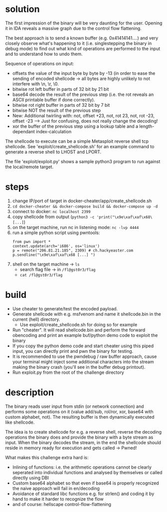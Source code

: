 # solution
The first impression of the binary will be very daunting for the user. Opening it in IDA reveals a massive graph due to the control flow flattening. 

The best approach is to send a known buffer (e.g. 0x41414141....) and very closely observe what's happening to it (i.e. singlestepping the binary in debug mode) to find out what kind of operations are performed to the input and to understand how to undo them.

Sequence of operations on input:

- offsets the value of the input byte by byte by -13 (in order to ease the sending of encoded shellcode -> all bytes are highly unlikely to not interfere with \n, \r, \0.
- bitwise rot left buffer in parts of 32 bit by 21 bit
- base64 decode the result of the previous step (i.e. the rot reveals an ASCII printable buffer if done correctly). 
- bitwise rot right buffer in parts of 32 bit by 7 bit
- bitwise NOT the result of the previous step
- New: Additional twirling with: not, offset +23, not, rot 23, not, rot -23, offset -23 --> Just for confusing, does not really change the decoding!
- xor the buffer of the previous step using a lookup table and a length-dependant index-calculation

The shellcode to execute can be a simple Metasploit reverse shell tcp shellcode. See 'exploit/create_shellcode.sh' for an example command to generate a reverse shell to LHOST and LPORT. 

The file 'exploit/exploit.py' shows a sample python3 program to run against the local/remote target.


# steps
1. change IP/port of target in docker-cheater/app/create_shellcode.sh 
2. `cd docker-cheater && docker-compose build && docker-compose up -d`
3. connect to docker: `nc localhost 2399`
4. copy shellcode from output (`python3 -c 'print("\x9e\xaf\xaf\x68\ [...]`)
5. on the target machine, run nc in listening mode: `nc -lvp 4444`
5. run a simple python script using pwntools:  
    ```
    from pwn import *
    context.update(arch='i686', os='linux')
    p = remote("206.81.21.185", 2309) # ch.hackyeaster.com
    p.sendline("\x9e\xaf\xaf\x68 [...] ")
    ```
6. shell on the target machine -> `ls`
    - search flag file -> in `/fl@gst0r3/flag`
    - `cat /fl@gst0r3/flag`

# build
- Use cheater to generate/test the encoded payload. 
- Generate shellcode with e.g. msfvenom and name it shellcode.bin in the current (hell) directory.
    - Use exploit/create_shellcode.sh for doing so for example
- Run "cheater". It will read shellcode.bin and perform the forward obencoding and print an example buf/python demo code to exploit the binary
- If you copy the python demo code and start cheater using this piped input, you can directly print and pwn the binary for testing.
- It is recommended to use the pwndebug / raw buffer approach, cause your terminal might inject some additional characters into the stream making the binary crash (you'll see in the buffer debug printout).
- Run exploit.py from the root of the challenge directory


# description
The binary reads user input from stdin (or network connection) and performs some operations on it (value add/sub, rol/ror, xor, base64 with custom alphabet, not). The resulting buffer is then dynamically executed like shellcode.

The idea is to create shellcode for e.g. a reverse shell, reverse the decoding operations the binary does and provide the binary with a byte stream as input. When the binary decodes the stream, in the end the shellcode should reside in memory ready for execution and gets called -> Pwned!

What makes this challenge extra hard is:

- Inlining of functions: i.e. the arithmetic operations cannot be clearly seperated into individual functions and analysed by themselves or called directly using DBI
- Custom base64 alphabet so that even if base64 is properly recognized the naive approach will fail in en/decoding
- Avoidance of standard libc functions e.g. for strlen() and coding it by hand to make it harder to recognize the flow
- and of course: hellscape control-flow-flattening